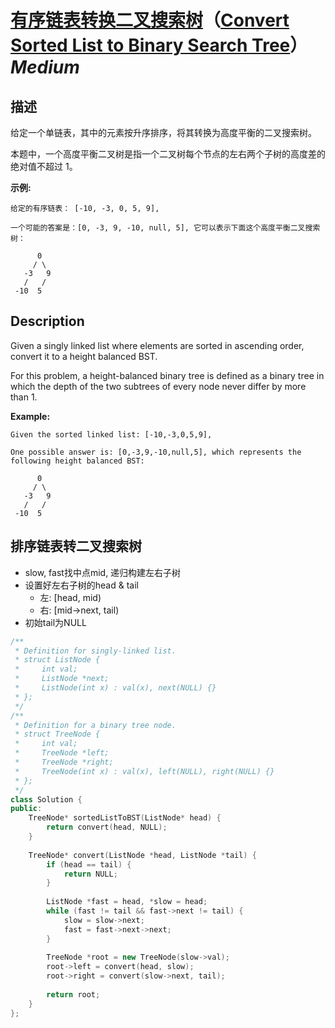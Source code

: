 # [有序链表转换二叉搜索树](https://leetcode-cn.com/problems/convert-sorted-list-to-binary-search-tree)（[Convert Sorted List to Binary Search Tree](https://leetcode.com/problems/convert-sorted-list-to-binary-search-tree)）*Medium*
## 描述
给定一个单链表，其中的元素按升序排序，将其转换为高度平衡的二叉搜索树。

本题中，一个高度平衡二叉树是指一个二叉树每个节点的左右两个子树的高度差的绝对值不超过 1。

**示例:**
```
给定的有序链表： [-10, -3, 0, 5, 9],

一个可能的答案是：[0, -3, 9, -10, null, 5], 它可以表示下面这个高度平衡二叉搜索树：

      0
     / \
   -3   9
   /   /
 -10  5
```

## Description
Given a singly linked list where elements are sorted in ascending order, convert it to a height balanced BST.

For this problem, a height-balanced binary tree is defined as a binary tree in which the depth of the two subtrees of every node never differ by more than 1.

**Example:**
```
Given the sorted linked list: [-10,-3,0,5,9],

One possible answer is: [0,-3,9,-10,null,5], which represents the following height balanced BST:

      0
     / \
   -3   9
   /   /
 -10  5
```


## 排序链表转二叉搜索树
- slow, fast找中点mid, 递归构建左右子树
- 设置好左右子树的head & tail
    - 左: [head, mid)
    - 右: [mid->next, tail)
- 初始tail为NULL
```c++
/**
 * Definition for singly-linked list.
 * struct ListNode {
 *     int val;
 *     ListNode *next;
 *     ListNode(int x) : val(x), next(NULL) {}
 * };
 */
/**
 * Definition for a binary tree node.
 * struct TreeNode {
 *     int val;
 *     TreeNode *left;
 *     TreeNode *right;
 *     TreeNode(int x) : val(x), left(NULL), right(NULL) {}
 * };
 */
class Solution {
public:
    TreeNode* sortedListToBST(ListNode* head) {
        return convert(head, NULL);
    }
    
    TreeNode* convert(ListNode *head, ListNode *tail) {
        if (head == tail) {
            return NULL;
        }
        
        ListNode *fast = head, *slow = head;
        while (fast != tail && fast->next != tail) {
            slow = slow->next;
            fast = fast->next->next;
        }
        
        TreeNode *root = new TreeNode(slow->val);
        root->left = convert(head, slow);
        root->right = convert(slow->next, tail);
        
        return root;
    }
};
```